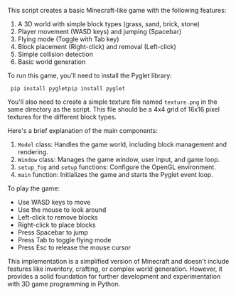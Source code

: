 This script creates a basic Minecraft-like game with the following features:

1. A 3D world with simple block types (grass, sand, brick, stone)
2. Player movement (WASD keys) and jumping (Spacebar)
3. Flying mode (Toggle with Tab key)
4. Block placement (Right-click) and removal (Left-click)
5. Simple collision detection
6. Basic world generation

To run this game, you'll need to install the Pyglet library:
```plaintext
 pip install pygletpip install pyglet
```
You'll also need to create a simple texture file named `texture.png`
in the same directory as the script. This file should be a 4x4 grid of 16x16 pixel textures for the different block types.

Here's a brief explanation of the main components:
1. `Model` class: Handles the game world, including block management and rendering.
2. `Window` class: Manages the game window, user input, and game loop.
3. `setup_fog` and `setup` functions: Configure the OpenGL environment.
4. `main` function: Initializes the game and starts the Pyglet event loop.

To play the game:

- Use WASD keys to move
- Use the mouse to look around
- Left-click to remove blocks
- Right-click to place blocks
- Press Spacebar to jump
- Press Tab to toggle flying mode
- Press Esc to release the mouse cursor

This implementation is a simplified version of Minecraft and doesn't include features like inventory, crafting, or complex world generation. However, it provides a solid foundation for further development and experimentation with 3D game programming in Python.
